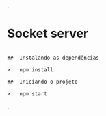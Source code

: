 .
#   Socket server

```

##  Instalando as dependências

>   npm install

##  Iniciando o projeto

>   npm start
```

.